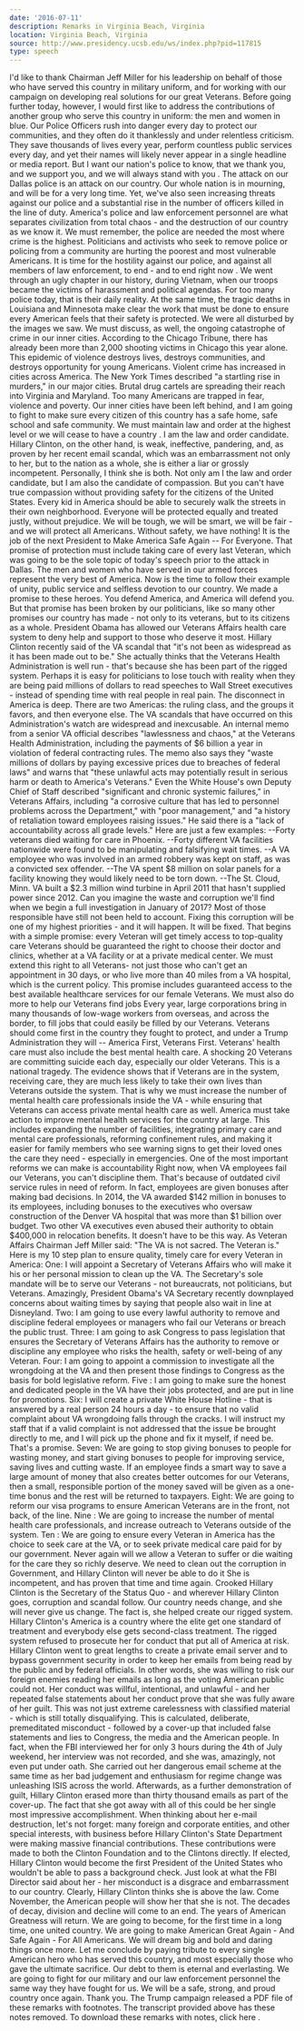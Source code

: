 ```yaml
---
date: '2016-07-11'
description: Remarks in Virginia Beach, Virginia
location: Virginia Beach, Virginia
source: http://www.presidency.ucsb.edu/ws/index.php?pid=117815
type: speech
---
```


I'd like to thank Chairman Jeff Miller for his leadership on behalf of those who have served this country in military uniform, and for working with our campaign on developing real solutions for our great Veterans. Before going further today, however, I would first like to address the contributions of another group who serve this country in uniform: the men and women in blue. Our Police Officers rush into danger every day to protect our communities, and they often do it thanklessly and under relentless criticism. They save thousands of lives every year, perform countless public services every day, and yet their names will likely never appear in a single headline or media report. But I want our nation's police to know, that we thank you, and we support you, and we will always stand with you . The attack on our Dallas police is an attack on our country. Our whole nation is in mourning, and will be for a very long time. Yet, we've also seen increasing threats against our police and a substantial rise in the number of officers killed in the line of duty. America's police and law enforcement personnel are what separates civilization from total chaos - and the destruction of our country as we know it. We must remember, the police are needed the most where crime is the highest. Politicians and activists who seek to remove police or policing from a community are hurting the poorest and most vulnerable Americans. It is time for the hostility against our police, and against all members of law enforcement, to end - and to end right now . We went through an ugly chapter in our history, during Vietnam, when our troops became the victims of harassment and political agendas. For too many police today, that is their daily reality. At the same time, the tragic deaths in Louisiana and Minnesota make clear the work that must be done to ensure every American feels that their safety is protected. We were all disturbed by the images we saw. We must discuss, as well, the ongoing catastrophe of crime in our inner cities. According to the Chicago Tribune, there has already been more than 2,000 shooting victims in Chicago this year alone. This epidemic of violence destroys lives, destroys communities, and destroys opportunity for young Americans. Violent crime has increased in cities across America. The New York Times described "a startling rise in murders," in our major cities. Brutal drug cartels are spreading their reach into Virginia and Maryland. Too many Americans are trapped in fear, violence and poverty. Our inner cities have been left behind, and I am going to fight to make sure every citizen of this country has a safe home, safe school and safe community. We must maintain law and order at the highest level or we will cease to have a country . I am the law and order candidate. Hillary Clinton, on the other hand, is weak, ineffective, pandering, and, as proven by her recent email scandal, which was an embarrassment not only to her, but to the nation as a whole, she is either a liar or grossly incompetent. Personally, I think she is both. Not only am I the law and order candidate, but I am also the candidate of compassion. But you can't have true compassion without providing safety for the citizens of the United States. Every kid in America should be able to securely walk the streets in their own neighborhood. Everyone will be protected equally and treated justly, without prejudice. We will be tough, we will be smart, we will be fair - and we will protect all Americans. Without safety, we have nothing! It is the job of the next President to Make America Safe Again -- For Everyone. That promise of protection must include taking care of every last Veteran, which was going to be the sole topic of today's speech prior to the attack in Dallas. The men and women who have served in our armed forces represent the very best of America. Now is the time to follow their example of unity, public service and selfless devotion to our country. We made a promise to these heroes. You defend America, and America will defend you. But that promise has been broken by our politicians, like so many other promises our country has made - not only to its veterans, but to its citizens as a whole. President Obama has allowed our Veterans Affairs health care system to deny help and support to those who deserve it most. Hillary Clinton recently said of the VA scandal that "it's not been as widespread as it has been made out to be." She actually thinks that the Veterans Health Administration is well run - that's because she has been part of the rigged system. Perhaps it is easy for politicians to lose touch with reality when they are being paid millions of dollars to read speeches to Wall Street executives - instead of spending time with real people in real pain. The disconnect in America is deep. There are two Americas: the ruling class, and the groups it favors, and then everyone else. The VA scandals that have occurred on this Administration's watch are widespread and inexcusable. An internal memo from a senior VA official describes "lawlessness and chaos," at the Veterans Health Administration, including the payments of $6 billion a year in violation of federal contracting rules. The memo also says they "waste millions of dollars by paying excessive prices due to breaches of federal laws" and warns that "these unlawful acts may potentially result in serious harm or death to America's Veterans." Even the White House's own Deputy Chief of Staff described "significant and chronic systemic failures," in Veterans Affairs, including "a corrosive culture that has led to personnel problems across the Department," with "poor management," and "a history of retaliation toward employees raising issues." He said there is a "lack of accountability across all grade levels." Here are just a few examples: --Forty veterans died waiting for care in Phoenix. --Forty different VA facilities nationwide were found to be manipulating and falsifying wait times. --A VA employee who was involved in an armed robbery was kept on staff, as was a convicted sex offender. --The VA spent $8 million on solar panels for a facility knowing they would likely need to be torn down. --The St. Cloud, Minn. VA built a $2.3 million wind turbine in April 2011 that hasn't supplied power since 2012. Can you imagine the waste and corruption we'll find when we begin a full investigation in January of 2017? Most of those responsible have still not been held to account. Fixing this corruption will be one of my highest priorities - and it will happen. It will be fixed. That begins with a simple promise: every Veteran will get timely access to top-quality care Veterans should be guaranteed the right to choose their doctor and clinics, whether at a VA facility or at a private medical center. We must extend this right to all Veterans- not just those who can't get an appointment in 30 days, or who live more than 40 miles from a VA hospital, which is the current policy. This promise includes guaranteed access to the best available healthcare services for our female Veterans. We must also do more to help our Veterans find jobs Every year, large corporations bring in many thousands of low-wage workers from overseas, and across the border, to fill jobs that could easily be filled by our Veterans. Veterans should come first in the country they fought to protect, and under a Trump Administration they will -- America First, Veterans First. Veterans' health care must also include the best mental health care. A shocking 20 Veterans are committing suicide each day, especially our older Veterans. This is a national tragedy. The evidence shows that if Veterans are in the system, receiving care, they are much less likely to take their own lives than Veterans outside the system. That is why we must increase the number of mental health care professionals inside the VA - while ensuring that Veterans can access private mental health care as well. America must take action to improve mental health services for the country at large. This includes expanding the number of facilities, integrating primary care and mental care professionals, reforming confinement rules, and making it easier for family members who see warning signs to get their loved ones the care they need - especially in emergencies. One of the most important reforms we can make is accountability Right now, when VA employees fail our Veterans, you can't discipline them. That's because of outdated civil service rules in need of reform. In fact, employees are given bonuses after making bad decisions. In 2014, the VA awarded $142 million in bonuses to its employees, including bonuses to the executives who oversaw construction of the Denver VA hospital that was more than $1 billion over budget. Two other VA executives even abused their authority to obtain $400,000 in relocation benefits. It doesn't have to be this way. As Veteran Affairs Chairman Jeff Miller said: "The VA is not sacred. The Veteran is." Here is my 10 step plan to ensure quality, timely care for every Veteran in America: One: I will appoint a Secretary of Veterans Affairs who will make it his or her personal mission to clean up the VA. The Secretary's sole mandate will be to serve our Veterans - not bureaucrats, not politicians, but Veterans. Amazingly, President Obama's VA Secretary recently downplayed concerns about waiting times by saying that people also wait in line at Disneyland. Two: I am going to use every lawful authority to remove and discipline federal employees or managers who fail our Veterans or breach the public trust. Three: I am going to ask Congress to pass legislation that ensures the Secretary of Veterans Affairs has the authority to remove or discipline any employee who risks the health, safety or well-being of any Veteran. Four: I am going to appoint a commission to investigate all the wrongdoing at the VA and then present those findings to Congress as the basis for bold legislative reform. Five : I am going to make sure the honest and dedicated people in the VA have their jobs protected, and are put in line for promotions. Six: I will create a private White House Hotline - that is answered by a real person 24 hours a day - to ensure that no valid complaint about VA wrongdoing falls through the cracks. I will instruct my staff that if a valid complaint is not addressed that the issue be brought directly to me, and I will pick up the phone and fix it myself, if need be. That's a promise. Seven: We are going to stop giving bonuses to people for wasting money, and start giving bonuses to people for improving service, saving lives and cutting waste. If an employee finds a smart way to save a large amount of money that also creates better outcomes for our Veterans, then a small, responsible portion of the money saved will be given as a one-time bonus and the rest will be returned to taxpayers. Eight: We are going to reform our visa programs to ensure American Veterans are in the front, not back, of the line. Nine : We are going to increase the number of mental health care professionals, and increase outreach to Veterans outside of the system. Ten : We are going to ensure every Veteran in America has the choice to seek care at the VA, or to seek private medical care paid for by our government. Never again will we allow a Veteran to suffer or die waiting for the care they so richly deserve. We need to clean out the corruption in Government, and Hillary Clinton will never be able to do it She is incompetent, and has proven that time and time again. Crooked Hillary Clinton is the Secretary of the Status Quo - and wherever Hillary Clinton goes, corruption and scandal follow. Our country needs change, and she will never give us change. The fact is, she helped create our rigged system. Hillary Clinton's America is a country where the elite get one standard of treatment and everybody else gets second-class treatment. The rigged system refused to prosecute her for conduct that put all of America at risk. Hillary Clinton went to great lengths to create a private email server and to bypass government security in order to keep her emails from being read by the public and by federal officials. In other words, she was willing to risk our foreign enemies reading her emails as long as the voting American public could not. Her conduct was willful, intentional, and unlawful - and her repeated false statements about her conduct prove that she was fully aware of her guilt. This was not just extreme carelessness with classified material - which is still totally disqualifying. This is calculated, deliberate, premeditated misconduct - followed by a cover-up that included false statements and lies to Congress, the media and the American people. In fact, when the FBI interviewed her for only 3 hours during the 4th of July weekend, her interview was not recorded, and she was, amazingly, not even put under oath. She carried out her dangerous email scheme at the same time as her bad judgement and enthusiasm for regime change was unleashing ISIS across the world. Afterwards, as a further demonstration of guilt, Hillary Clinton erased more than thirty thousand emails as part of the cover-up. The fact that she got away with all of this could be her single most impressive accomplishment. When thinking about her e-mail destruction, let's not forget: many foreign and corporate entities, and other special interests, with business before Hillary Clinton's State Department were making massive financial contributions. These contributions were made to both the Clinton Foundation and to the Clintons directly. If elected, Hillary Clinton would become the first President of the United States who wouldn't be able to pass a background check. Just look at what the FBI Director said about her - her misconduct is a disgrace and embarrassment to our country. Clearly, Hillary Clinton thinks she is above the law. Come November, the American people will show her that she is not. The decades of decay, division and decline will come to an end. The years of American Greatness will return. We are going to become, for the first time in a long time, one united country. We are going to make American Great Again - And Safe Again - For All Americans. We will dream big and bold and daring things once more. Let me conclude by paying tribute to every single American hero who has served this country, and most especially those who gave the ultimate sacrifice. Our debt to them is eternal and everlasting. We are going to fight for our military and our law enforcement personnel the same way they have fought for us. We will be a safe, strong, and proud country once again. Thank you. The Trump campaign released a PDF file of these remarks with footnotes. The transcript provided above has these notes removed. To download these remarks with notes, click here .